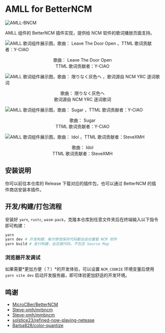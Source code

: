 # AMLL for BetterNCM

![AMLL-BNCM](https://img.shields.io/badge/BetterNCM-%23f6898d?label=Apple%20Music-like%20Lyrics&labelColor=%23FB5C74)

AMLL 组件的 BetterNCM 插件实现，提供给 NCM 软件的歌词播放页面支持。

![AMLL 歌词组件展示图，歌曲： Leave The Door Open ，TTML 歌词贡献者：Y-CIAO](https://github.com/Steve-xmh/applemusic-like-lyrics/assets/39523898/8a6a671f-7d67-4b86-a152-b1d0aa53c24b)

<div align=center>
歌曲： Leave The Door Open
<br/>
TTML 歌词贡献者：Y-CIAO
</div>

![AMLL 歌词组件展示图，歌曲： 限りなく灰色へ ，歌词源自 NCM YRC 逐词歌词](https://github.com/Steve-xmh/applemusic-like-lyrics/assets/39523898/3fab0eaf-c1f2-4239-b3ef-9deaa4c550d5)

<div align=center>
歌曲： 限りなく灰色へ
<br/>
歌词源自 NCM YRC 逐词歌词
</div>

![AMLL 歌词组件展示图，歌曲： Sugar ，TTML 歌词贡献者：Y-CIAO](https://github.com/Steve-xmh/applemusic-like-lyrics/assets/39523898/1c4fc650-474b-4bf4-9ded-6a73b3d7fe9d)

<div align=center>
歌曲： Sugar
<br/>
TTML 歌词贡献者：Y-CIAO
</div>

![AMLL 歌词组件展示图，歌曲： Idol ，TTML 歌词贡献者：SteveXMH](https://github.com/Steve-xmh/applemusic-like-lyrics/assets/39523898/f6a14ee5-36fd-4529-99fc-1c123864819f)

<div align=center>
歌曲： Idol
<br/>
TTML 歌词贡献者：SteveXMH
</div>


## 安装说明

你可以前往本仓库的 Release 下载对应的插件包，也可以通过 BetterNCM 的插件商店安装本插件。

## 开发/构建/打包流程

安装好 `yarn`, `rustc`, `wasm-pack`，克隆本仓库到任意文件夹后在终端输入以下指令即可构建：

```bash
yarn
yarn dev # 开发构建，每次修改保存代码都会自动重载 NCM 软件
yarn build # 发行构建，会压缩代码，不包含 Source Map
```

### 浏览器开发调试

如果需要*更加方便（？）*的开发体验，可以设置 `NCM_COOKIE` 环境变量后使用 `yarn vite dev` 启动开发服务器，即可体验更加舒适的开发环境。

## 鸣谢

- [MicroCBer/BetterNCM](https://github.com/MicroCBer/BetterNCM)
- [Steve-xmh/mrbncm](https://github.com/Steve-xmh/mrbncm)
- [Steve-xmh/mmbncm](https://github.com/Steve-xmh/mmbncm)
- [solstice23/refined-now-playing-netease](https://github.com/solstice23/refined-now-playing-netease)
- [Barba828/color-quantize](https://github.com/Barba828/color-quantize)
